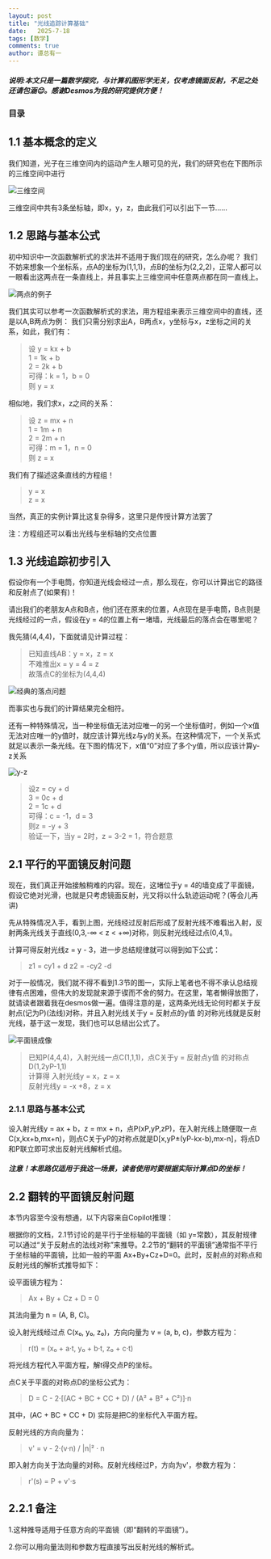 ```yaml
---
layout: post
title: "光线追踪计算基础"
date:   2025-7-18
tags: [数学]
comments: true
author: 谭总有一
---
```


##### 说明:本文只是一篇数学探究，与计算机图形学无关，仅考虑镜面反射，不足之处还请包涵😊。感谢Desmos为我的研究提供方便！

<!-- more -->

### 目录


## 1.1 基本概念的定义

我们知道，光子在三维空间内的运动产生人眼可见的光，我们的研究也在下图所示的三维空间中进行

![三维空间](https://img.picgo.net/2025/07/18/Screenshot-2025-07-18-2135543403d8fbc19693b9.png)

三维空间中共有3条坐标轴，即x，y，z，由此我们可以引出下一节......

## 1.2 思路与基本公式

初中知识中一次函数解析式的求法并不适用于我们现在的研究，怎么办呢？
我们不妨来想象一个坐标系，点A的坐标为(1,1,1)，点B的坐标为(2,2,2)，正常人都可以一眼看出这两点在一条直线上，并且事实上三维空间中任意两点都在同一直线上。

![两点的例子](https://img.picgo.net/2025/07/18/Screenshot-2025-07-18-214659f091c34fb8c7c498.png)

我们其实可以参考一次函数解析式的求法，用方程组来表示三维空间中的直线，还是以A,B两点为例：
我们只需分别求出A，B两点x，y坐标与x，z坐标之间的关系，如此，我们有：

> 设 y = kx + b</br>
> 1 = 1k + b</br>
> 2 = 2k + b</br>
> 可得：k = 1，b = 0</br>
> 则 y = x

相似地，我们求x，z之间的关系：

> 设 z = mx + n</br>
> 1 = 1m + n</br>
> 2 = 2m + n</br>
> 可得：m = 1，n = 0</br>
> 则 z = x

我们有了描述这条直线的方程组！

> y = x</br>
> z = x

当然，真正的实例计算比这复杂得多，这里只是传授计算方法罢了

注：方程组还可以看出光线与坐标轴的交点位置

## 1.3 光线追踪初步引入

假设你有一个手电筒，你知道光线会经过一点，那么现在，你可以计算出它的路径和反射点了(如果有)！

请出我们的老朋友A点和B点，他们还在原来的位置，A点现在是手电筒，B点则是光线经过的一点，假设在y = 4的位置上有一堵墙，光线最后的落点会在哪里呢？

我先猜(4,4,4)，下面就请见计算过程：

> 已知直线AB：y = x，z = x</br>
> 不难推出x = y = 4 = z</br>
> 故落点C的坐标为(4,4,4)

![经典的落点问题](https://img.picgo.net/2025/07/18/Screenshot-2025-07-18-2215396e31c3ea61147b40.png)

而事实也与我们的计算结果完全相符。

还有一种特殊情况，当一种坐标值无法对应唯一的另一个坐标值时，例如一个x值无法对应唯一的y值时，就应该计算光线z与y的关系。在这种情况下，一个关系式就足以表示一条光线。在下图的情况下，x值“0”对应了多个y值，所以应该计算y-z关系

![y-z](https://img.picgo.net/2025/07/19/image6cc4806302eaf841.png)

> 设z = cy + d</br>
> 3 = 0c + d</br>
> 2 = 1c + d</br>
> 可得：c = -1，d = 3</br>
> 则z = -y + 3</br>
> 验证一下，当y = 2时，z = 3-2 = 1，符合题意
 
## 2.1 平行的平面镜反射问题

现在，我们真正开始接触稍难的内容。现在，这堵位于y = 4的墙变成了平面镜，假设它绝对光滑，也就是只考虑镜面反射，光又将以什么轨迹运动呢？(等会儿再讲)

先从特殊情况入手，看到上图，光线经过反射后形成了反射光线不难看出入射，反射两条光线关于直线(0,3,-∞ < z < +∞)对称，则反射光线经过点(0,4,1)。

计算可得反射光线z = y - 3，进一步总结规律就可以得到如下公式：
> z1 = cy1 + d
> z2 = -cy2 -d

对于一般情况，我们就不得不看到1.3节的图一，实际上笔者也不得不承认总结规律有点困难，但伟大的发现就来源于锲而不舍的努力。在这里，笔者懒得放图了，就请读者跟着我在desmos做一遍。值得注意的是，这两条光线无论何时都关于反射点(记为P)(法线)对称，并且入射光线关于y = 反射点的y值 的对称光线就是反射光线，基于这一发现，我们也可以总结出公式了。

![平面镜成像](https://ts1.tc.mm.bing.net/th/id/OIP-C.20oegDO0Rz51KuZkDCmqSgHaE8?rs=1&pid=ImgDetMain&o=7&rm=3)

> 已知P(4,4,4)，入射光线一点C(1,1,1)，点C关于y = 反射点y值 的对称点D(1,2yP-1,1)</br>
> 计算得 入射光线y = x，z = x</br>
>       反射光线y = -x +8，z = x

### 2.1.1 思路与基本公式
设入射光线y = ax + b，z = mx + n，点P(xP,yP,zP)，在入射光线上随便取一点C(x,kx+b,mx+n)，则点C关于yP的对称点就是D[x,yP±(yP-kx-b),mx-n]，将点D和P联立即可求出反射光线解析式组。
##### 注意！本思路仅适用于我这一场景，读者使用时要根据实际计算点D的坐标！

## 2.2 翻转的平面镜反射问题

本节内容至今没有想通，以下内容来自Copilot推理：

根据你的文档，2.1节讨论的是平行于坐标轴的平面镜（如 y=常数），其反射规律可以通过“关于反射点的法线对称”来推导。2.2节的“翻转的平面镜”通常指不平行于坐标轴的平面镜，比如一般的平面 Ax+By+Cz+D=0。此时，反射点的对称点和反射光线的解析式推导如下：

设平面镜方程为：
> Ax + By + Cz + D = 0

其法向量为 n = (A, B, C)。

设入射光线经过点 C(x₀, y₀, z₀)，方向向量为 v = (a, b, c)，参数方程为：

> r(t) = (x₀ + a·t, y₀ + b·t, z₀ + c·t)

将光线方程代入平面方程，解t得交点P的坐标。

点C关于平面的对称点D的坐标公式为：

> D = C - 2·[(AC + BC + CC + D) / (A² + B² + C²)]·n

其中，(AC + BC + CC + D) 实际是把C的坐标代入平面方程。

反射光线的方向向量为：

> v' = v - 2·(v·n) / |n|² · n

即入射方向关于法向量的对称。反射光线经过P，方向为v'，参数方程为：

> r'(s) = P + v'·s

## 2.2.1 备注

1.这种推导适用于任意方向的平面镜（即“翻转的平面镜”）。

2.你可以用向量法则和参数方程直接写出反射光线的解析式。
<!-- 2025/7/23 20:23 -->